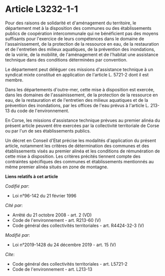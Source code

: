 # Article L3232-1-1

Pour des raisons de solidarité et d'aménagement du territoire, le département met à la disposition des communes ou des
établissements publics de coopération intercommunale qui ne bénéficient pas des moyens suffisants pour l'exercice de leurs
compétences dans le domaine de l'assainissement, de la protection de la ressource en eau, de la restauration et de
l'entretien des milieux aquatiques, de la prévention des inondations, de la voirie, de la mobilité, de l'aménagement et de
l'habitat une assistance technique dans des conditions déterminées par convention.

Le département peut déléguer ces missions d'assistance technique à un syndicat mixte constitué en application de l'article L.
5721-2 dont il est membre.

Dans les départements d'outre-mer, cette mise à disposition est exercée, dans les domaines de l'assainissement, de la
protection de la ressource en eau, de la restauration et de l'entretien des milieux aquatiques et de la prévention des
inondations, par les offices de l'eau prévus à l'article L. 213-13 du code de l'environnement.

En Corse, les missions d'assistance technique prévues au premier alinéa du présent article peuvent être exercées par la
collectivité territoriale de Corse ou par l'un de ses établissements publics.

Un décret en Conseil d'Etat précise les modalités d'application du présent article, notamment les critères de détermination
des communes et des établissements visés au premier alinéa et les conditions de rémunération de cette mise à disposition. Les
critères précités tiennent compte des contraintes spécifiques des communes et établissements mentionnés au même premier
alinéa situés en zone de montagne.

**Liens relatifs à cet article**

_Codifié par_:

  - Loi n°96-142 du 21 février 1996

_Cité par_:

  - Arrêté du 21 octobre 2008 - art. 2 (VD)
  - Code de l'environnement - art. R213-60 (V)
  - Code général des collectivités territoriales - art. R4424-32-3 (V)

_Modifié par_:

  - Loi n°2019-1428 du 24 décembre 2019 - art. 15 (V)

_Cite_:

  - Code général des collectivités territoriales - art. L5721-2
  - Code de l'environnement - art. L213-13
